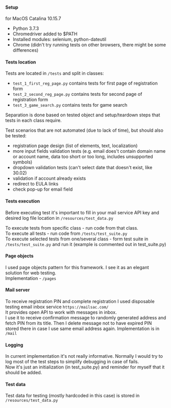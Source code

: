 #### Setup  

for MacOS Catalina 10.15.7
- Python 3.7.3
- Chromedriver added to $PATH
- Installed modules: selenium, python-dateutil
- Chrome (didn't try running tests on other browsers, there might be some differences)

#### Tests location

Tests are located in ```/tests``` and split in classes:  
- ```test_1_first_reg_page.py``` contains tests for first page of registration form
- ```test_2_second_reg_page.py``` contains tests for second page of registration form
- ```test_3_game_search.py``` contains tests for game search

Separation is done based on tested object and setup/teardown steps that tests in each class require.  

Test scenarios that are not automated (due to lack of time), but should also be tested:  
- registration page design (list of elements, text, localization)
- more input fields validation tests (e.g. email does't contain domain name or account name, data too short or too long, includes unsupported symbols)
- dropdown validation tests (can't select date that doesn't exist, like 30.02)
- validation if account already exists
- redirect to EULA links
- check pop-up for email field

#### Tests execution

Before executing test it's important to fill in your mail service API key and desired log file location in ```/resources/test_data.py```  
  
To execute tests from specific class - run code from that class.  
To execute all tests - run code from ```/tests/test_suite.py```  
To execute selected tests from one/several class - form test suite in ```/tests/test_suite.py``` and run it (example is commented out in test_suite.py)  

#### Page objects  

I used page objects pattern for this framework. I see it as an elegant solution for web testing.  
Implementation - ```/pages```

#### Mail server  

To receive registration PIN and complete registration I used disposable testing email inbox service ```https://mailsac.com/```  
It provides open API to work with messages in inbox.  
I use it to receive confirmation message to randomly generated address and fetch PIN from its title.
Then I delete message not to have expired PIN stored there in case I use same email address again. 
Implementation is in ```/mail```

#### Logging

In current implementation it's not really informative. Normally I would try to log most of the test steps to simplify debugging in case of fails.  
Now it's just an initialization (in test_suite.py) and reminder for myself that it should be added.  

#### Test data

Test data for testing (mostly hardcoded in this case) is stored in ```/resources/test_data.py``` 
